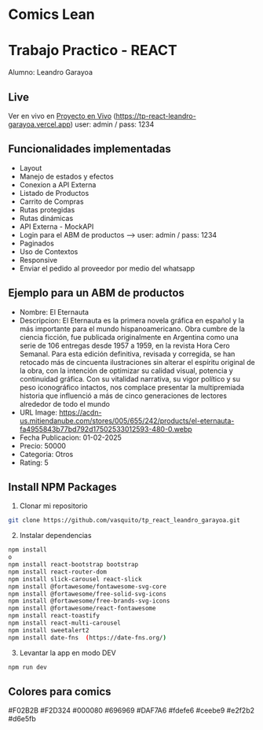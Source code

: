 # Comics Lean

# Trabajo Practico - REACT 
Alumno: Leandro Garayoa

## Live
Ver en vivo en [Proyecto en Vivo]() (https://tp-react-leandro-garayoa.vercel.app)
user: admin / pass: 1234

## Funcionalidades implementadas
- Layout
- Manejo de estados y efectos
- Conexion a API Externa
- Listado de Productos
- Carrito de Compras
- Rutas protegidas
- Rutas dinámicas
- API Externa - MockAPI 
- Login para el ABM de productos --> user: admin / pass: 1234
- Paginados
- Uso de Contextos
- Responsive
- Enviar el pedido al proveedor por medio del whatsapp

## Ejemplo para un ABM de productos
- Nombre: El Eternauta
- Descripcion: El Eternauta es la primera novela gráfica en español y la más importante para el mundo hispanoamericano. Obra cumbre de la ciencia ficción, fue publicada originalmente en Argentina como una serie de 106 entregas desde 1957 a 1959, en la revista Hora Cero Semanal. Para esta edición definitiva, revisada y corregida, se han retocado más de cincuenta ilustraciones sin alterar el espíritu original de la obra, con la intención de optimizar su calidad visual, potencia y continuidad gráfica. Con su vitalidad narrativa, su vigor político y su peso iconográfico intactos, nos complace presentar la multipremiada historia que influenció a más de cinco generaciones de lectores alrededor de todo el mundo
- URL Image: https://acdn-us.mitiendanube.com/stores/005/655/242/products/el-eternauta-fa4955843b77bd792d17502533012593-480-0.webp
- Fecha Publicacion: 01-02-2025
- Precio: 50000
- Categoria: Otros
- Rating: 5

## Install NPM Packages

1. Clonar mi repositorio
```bash
git clone https://github.com/vasquito/tp_react_leandro_garayoa.git
```

2. Instalar dependencias
```bash
npm install 
o
npm install react-bootstrap bootstrap
npm install react-router-dom
npm install slick-carousel react-slick
npm install @fortawesome/fontawesome-svg-core
npm install @fortawesome/free-solid-svg-icons
npm install @fortawesome/free-brands-svg-icons
npm install @fortawesome/react-fontawesome
npm install react-toastify
npm install react-multi-carousel
npm install sweetalert2
npm install date-fns  (https://date-fns.org/)
```

3. Levantar la app en modo DEV

```bash
npm run dev
```

## Colores para comics
#F02B2B
#F2D324
#000080
#696969
#DAF7A6
#fdefe6
#ceebe9
#e2f2b2
#d6e5fb

